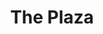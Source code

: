 ---
title: "The Plaza"
# please populate this field with the link to the local image you downloaded 
# they'll be located at "photos/locations/<image-name>.jpg"
photo: "https://vignette.wikia.nocookie.net/club-penguin-rewritten/images/a/a6/Plazablankstage.png/revision/latest/scale-to-width-down/310?cb=20180424151309"
type_of_development: "urban"
population: 300
average_age: 11-12
year_created: 2005
ID: 3
---